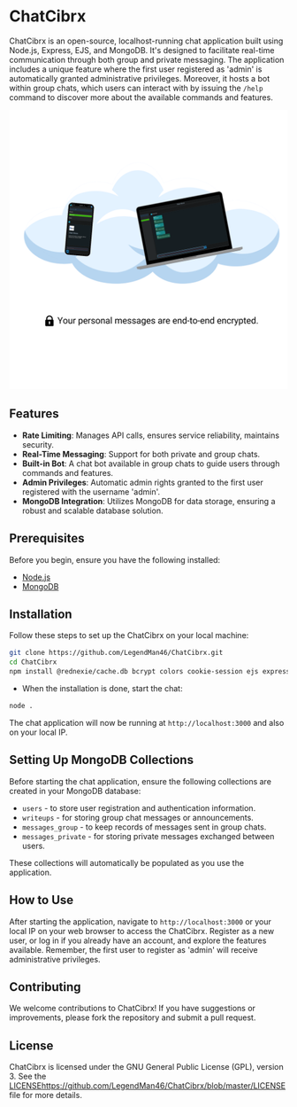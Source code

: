 # ChatCibrx

ChatCibrx is an open-source, localhost-running chat application built using Node.js, Express, EJS, and MongoDB. It's designed to facilitate real-time communication through both group and private messaging. The application includes a unique feature where the first user registered as 'admin' is automatically granted administrative privileges. Moreover, it hosts a bot within group chats, which users can interact with by issuing the `/help` command to discover more about the available commands and features.

<img src="https://github.com/LegendMan46/ChatCibrx/blob/master/public/img/indexAd.png">

## Features
- **Rate Limiting**: Manages API calls, ensures service reliability, maintains security.
- **Real-Time Messaging**: Support for both private and group chats.
- **Built-in Bot**: A chat bot available in group chats to guide users through commands and features.
- **Admin Privileges**: Automatic admin rights granted to the first user registered with the username 'admin'.
- **MongoDB Integration**: Utilizes MongoDB for data storage, ensuring a robust and scalable database solution.

## Prerequisites

Before you begin, ensure you have the following installed:
- [Node.js](https://nodejs.org/)
- [MongoDB](https://www.mongodb.com/)

## Installation

Follow these steps to set up the ChatCibrx on your local machine:
```sh
git clone https://github.com/LegendMan46/ChatCibrx.git
cd ChatCibrx
npm install @rednexie/cache.db bcrypt colors cookie-session ejs express-fileupload express-rate-limit express-session express he ip mongodb socket.io xss
```

- When the installation is done, start the chat:
```sh
node .
```
The chat application will now be running at `http://localhost:3000` and also on your local IP.

## Setting Up MongoDB Collections

Before starting the chat application, ensure the following collections are created in your MongoDB database:
- `users` - to store user registration and authentication information.
- `writeups` - for storing group chat messages or announcements.
- `messages_group` - to keep records of messages sent in group chats.
- `messages_private` - for storing private messages exchanged between users.

These collections will automatically be populated as you use the application.

## How to Use

After starting the application, navigate to `http://localhost:3000` or your local IP on your web browser to access the ChatCibrx. Register as a new user, or log in if you already have an account, and explore the features available. Remember, the first user to register as 'admin' will receive administrative privileges.

## Contributing

We welcome contributions to ChatCibrx! If you have suggestions or improvements, please fork the repository and submit a pull request.

## License

ChatCibrx is licensed under the GNU General Public License (GPL), version 3. See the [LICENSE](https://github.com/LegendMan46/ChatCibrx/blob/master/LICENSE)https://github.com/LegendMan46/ChatCibrx/blob/master/LICENSE file for more details.
   
   
